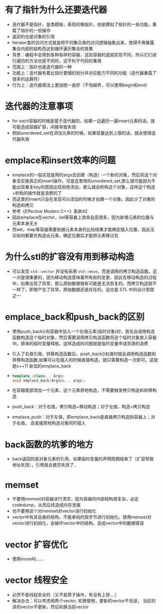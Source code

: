 # 有了指针为什么还要迭代器

- 迭代器不是指针，是类模板，表现的像指针，他是模拟了指针的一些功能，重载了指针的一些操作
- 返回的也是对象的引用
- Iterator类的访问方式就是把不同集合类的访问逻辑抽象出来，使得不用暴露集合内部的结构而达到循环遍历集合的效果
- 背景：编程中会用到各种各样的容器，这些容器的底层实现不同，所以它们进行遍历的方法也是不同的，这不利于代码的重用
- 范围上：指针也是迭代器的一种
- 功能上：迭代器有着比指针更细的划分并对应能力不同的功能（迭代器重载了很多的运算符）
- 行为上：迭代器用法上更加统一良好（不怕越界，可以使用begin和end）



# 迭代器的注意事项

- for each容器的时候是基于迭代器的，如果一边遍历一遍insert元素的话，就可能造成容器扩容，间接导致失效
- 例如unordered_set在添加元素的时候，如果容量达到上限的话，就会使得迭代器失效



# emplace和insert效率的问题

- emplace的一般实现是用的args去创建（构造）一个新的对象，然后将这个对象去实施真正的insert操作。可是这里用的unordered_set,那么很可能因为不能出现重复key的原因出现拒绝添加，那么就会析构这个对象，这样这个构造+析构的操作就是浪费的了
- 而这里的insert只会在发现可以添加的时候才创建一个对象，因此少了对象的构造和拷贝
- 参考《Effective Modern C++》条款42
- 因此emplace在vector，list等容器上效率会高很多，因为新增元素的位置与元素本身无关
- 而set，map等容器需要依据元素本身的比较结果才能确定插入位置，因此无论如何都要先构造出元素，确定位置后才能把元素移过去



# 为什么stl的扩容没有用到移动构造

- 可以发现 `std::vector` 并没有采用 `std::move`，而是调用的拷贝构造函数。这一点是很重要的，因为移动构造意味着所有权的变更，因此在移动构造的过程中，如果出现了异常，那么原始数据很有可能是无法恢复的。而拷贝构造就不一样了，即使产生了异常，原始数据还是存在的。这也是 STL 中的设计思路之一



# emplace_back和push_back的区别

- 使用push_back()向容器中加入一个右值元素(临时对象)时，首先会调用构造函数构造这个临时对象，然后需要调用拷贝构造函数将这个临时对象放入容器中。原来的临时变量释放。这样造成的问题就是临时变量申请资源的浪费

- 引入了右值引用，转移构造函数后，push_back()右值时就会调用构造函数和转移构造函数,如果可以在插入的时候直接构造，就只需要构造一次即可。这就是c++11 新加的emplace_back

- ```cpp
  template <class... Args>
  void emplace_back(Args&&... args);
  ```

- 在容器尾部添加一个元素，这个元素原地构造，不需要触发拷贝构造和转移构造

- push_back：对于右值，拷贝构造+移动构造；对于左值，构造+拷贝构造

- emplace_push：对于左值，即emplace_back是直接拷贝构造到容器上；对于右值， 会直接原地构造对象同时插入



# back函数的坑爹的地方

- back返回的是对象元素的引用，如果临时变量的声明周期结束了（扩容导致地址失效），引用就会悬空失效了..



# memset

- 不要用memset对容器进行清空，因为容器的内部结构很复杂，必定codedump，从而后续造成内存泄漏
- 也不要用这个对memset对vector进行初始化
- vector中有其自身的结构，不能单纯的按字节进行初始化。使用memset对vector进行初始化，会破坏vector中的结构，造成vector中的数据错误



# vector 扩容优化

- 使用move吗......



# vector 线程安全

- 必然不是线程安全的（又不是原子操作，有没有上锁....）
- 解决办法：可以考虑用两个vector, 轮换使用，更新的vector不去读， 当前的读的vector不更新，然后轮换当前vector